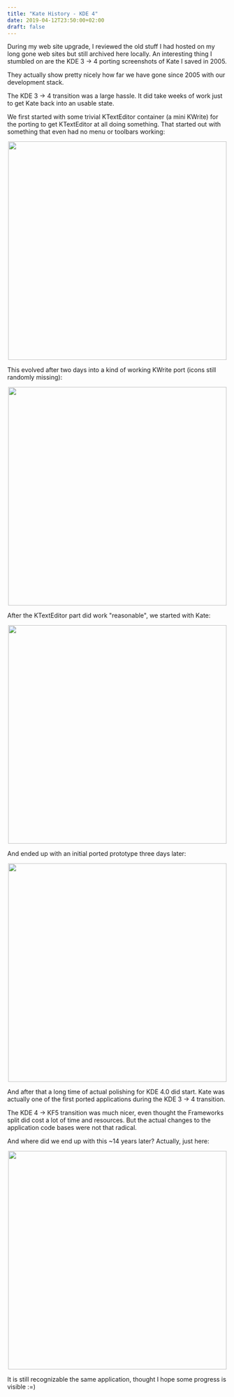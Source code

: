 ```yaml
---
title: "Kate History - KDE 4"
date: 2019-04-12T23:50:00+02:00
draft: false
---
```


During my web site upgrade, I reviewed the old stuff I had hosted on my long gone web sites but still archived here locally. An interesting thing I stumbled on are the KDE 3 -> 4 porting screenshots of Kate I saved in 2005.

They actually show pretty nicely how far we have gone since 2005 with our development stack.

The KDE 3 -> 4 transition was a large hassle. It did take weeks of work just to get Kate back into an usable state.

We first started with some trivial KTextEditor container (a mini KWrite) for the porting to get KTextEditor at all doing something. That started out with something that even had no menu or toolbars working:

<p align="center">
    <a href="/kate/katetest-kde4-20050515-more.png" target="_blank"><img width=500 src="/kate/katetest-kde4-20050515-more.png"></a>
</p>

This evolved after two days into a kind of working KWrite port (icons still randomly missing):

<p align="center">
    <a href="/kate/katetest-kde4-20050517.png" target="_blank"><img width=500 src="/kate/katetest-kde4-20050517.png"></a>
</p>

After the KTextEditor part did work "reasonable", we started with Kate:

<p align="center">
    <a href="/kate/kate-kde4-20050519.png" target="_blank"><img width=500 src="/kate/kate-kde4-20050519.png"></a>
</p>

And ended up with an initial ported prototype three days later:

<p align="center">
    <a href="/kate/kate-kde4-20050522.png" target="_blank"><img width=500 src="/kate/kate-kde4-20050522.png"></a>
</p>

And after that a long time of actual polishing for KDE 4.0 did start. Kate was actually one of the first ported applications during the KDE 3 -> 4 transition.

The KDE 4 -> KF5 transition was much nicer, even thought the Frameworks split did cost a lot of time and resources. But the actual changes to the application code bases were not that radical.

And where did we end up with this ~14 years later? Actually, just here:

<p align="center">
     <a href="/kate/kate-kf5-20190412.png" target="_blank"><img width=500 src="/kate/kate-kf5-20190412.png"></a>
</p>

It is still recognizable the same application, thought I hope some progress is visible :=)
